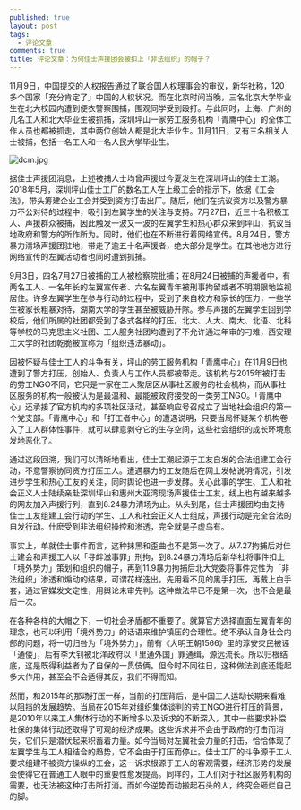 ```yaml
---
published: true
layout: post
tags:
  - 评论文章
comments: true
title: 评论文章：为何佳士声援团会被扣上「非法组织」的帽子？
---
```



11月9日，中国提交的人权报告通过了联合国人权理事会的审议，新华社称，120多个国家「充分肯定了」中国的人权状况。而在北京时间当晚，三名北京大学毕业生在北大校园内遭到便衣警察围捕，围观同学受到殴打。与此同时，上海、广州的几名工人和北大毕业生被抓捕，深圳坪山一家劳工服务机构「青鹰中心」的全体工作人员也都被抓走，其中两位创始人都是北大毕业生。11月11日，又有三名相关人士被捕，包括一名工人和一名人民大学毕业生。

<img src="https://i.loli.net/2018/11/18/5bf135879dc5e.jpg" alt="dcm.jpg" title="dcm.jpg" />

据佳士声援团消息，上述被捕人士均曾声援过今夏发生在深圳坪山的佳士工潮。2018年5月，深圳坪山佳士工厂的数名工人在上级工会的指示下，依据《工会法》，带头筹建企业工会并受到资方打击出厂。随后，他们在抗议资方以及警方暴力不公对待的过程中，吸引到左翼学生的关注与支持。7月27日，近三十名积极工人、声援群众被捕，因此触发一波又一波的左翼学生和热心群众来到坪山，抗议当地政府和警方的所作所为。同时，他们也在不断进行着网络宣传。8月24日，警方暴力清场声援团驻地，带走了逾五十名声援者，绝大部分是学生。在其他地方进行网络宣传的左翼活动者也同时遭到抓捕。

9月3日，四名7月27日被捕的工人被检察院批捕；在8月24日被捕的声援者中，有两名工人、一名年长的左翼宣传者、六名左翼青年被刑事拘留或者不明期限地监视居住。许多左翼学生在参与行动的过程中，受到了来自校方和家长的压力，一些学生被家长粗暴对待，湖南大学的学生甚至被威胁开除。参与声援的左翼学生回到学校后，他们所属的社团都受到了各式各样的打压。北大、人大、南大、北语、北科等学校的马克思主义社团、工人服务社团均遭到了不允许通过年审的刁难，西安理工大学的社团乾脆被宣称为「组织违法暴动」。

因被怀疑与佳士工人的斗争有关，坪山的劳工服务机构「青鹰中心」在11月9日也遭到了警方打压，创始人、负责人与工作人员都被带走。该机构与2015年被打击的劳工NGO不同，它只是一家在工人聚居区从事社区服务的社会机构，而从事社区服务的机构一般被认为是最温和、最能被政府接受的一类劳工NGO。「青鹰中心」还承接了官方机构的多项社区活动，甚至响应号召成立了当地社会组织的第一个党支部。「青鹰中心」和「打工者中心」的遭遇说明，只要当局怀疑某个机构卷入了工人群体性事件，就可以肆意剥夺它的生存空间，这些社会组织的成长环境愈发地恶化了。

通过这段回溯，我们可以清晰地看出，佳士工潮起源于工友自发的合法组建工会行动，不意警察协同资方打压工人。遭遇暴力的工友随后在网上发帖说明情况，引发进步学生和热心工友的关注，同时舆论也进一步发酵。关心此事的学生、工人和社会正义人士陆续亲赴深圳坪山和惠州大亚湾现场声援佳士工友，线上也有越来越多的网友加入声援行列，直到8.24暴力清场为止。从头到尾，佳士声援团均由支持佳士工友组建工会行动的学生、工人和社会正义人士组成，声援行动是完全合法的自发行动。什麽受到非法组织操控和渗透，完全就是子虚乌有。

事实上，单就佳士事件而言，这种抹黑和歪曲也不是第一次了。从7.27拘捕后对佳士建会和声援工人以「寻衅滋事罪」刑拘，到8.24暴力清场后新华社将事件扣上「境外势力」策划和组织的帽子，再到11.9暴力拘捕后北大党委将事件定性为「非法组织」渗透和煽动的结果，可谓花样迭出。先用看不见的黑手打压，再戴上白手套，通过官媒发文定性，用舆论未审先判。这种做法早已不是第一次，也不会是最后一次。

在各种各样的大帽之下，一切社会矛盾都不重要了。就算官方选择直面左翼青年的理念，也可以利用「境外势力」的话语来维护镇压的合理性。绝不承认自身社会内部的问题，将一切归咎为「境外势力」，前有《大明王朝1566》里的淳安灾民被诬「通倭」，后有李大钊被北洋政府以「里通外国」罪通缉，源远流长。所以归根结底，这是既得利益者为了自保的一贯伎俩。但今时不同往日，这种做法到底还能起多大作用，甚至会不会适得其反，我们不得而知。

然而，和2015年的那场打压一样，当前的打压背后，是中国工人运动长期来看难以阻挡的发展趋势。当局在2015年对组织集体谈判的劳工NGO进行打压的背景，是2010年以来工人集体行动的不断增多以及诉求的不断深入，其中一些要求补偿社保的集体行动还取得了可观的经济成果。这些诉求并不会由于政府的打击而消失，它们只是潜伏起来积蓄着力量。如今当局对左翼社会力量的打击，恰恰体现了左翼学生与工人相结合的趋势，它不会由于打压而停止。佳士工厂的斗争源于工人要求组建不被资方操纵的工会，这一诉求根源于工人的客观需要，经济形势的发展会使得它在普通工人眼中的重要性愈发提高。同样的，工人们对于社区服务机构的需要，也无法被这种打击所打消。而如今逆势而动搬起石头的人，终究会砸烂自己的脚。
